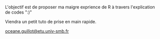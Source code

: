 L'objectif est de proposer ma maigre exprience de R à travers l'explication de codes ":)"

Viendra un petit tuto de prise en main rapide.

oceane.guillot@etu.univ-smb.fr
